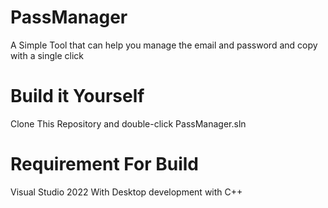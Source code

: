 # PassManager
A Simple Tool that can help you manage the email and password and copy with a single click

# Build it Yourself

Clone This Repository
and double-click PassManager.sln

# Requirement For Build
Visual Studio 2022 With Desktop development with C++
